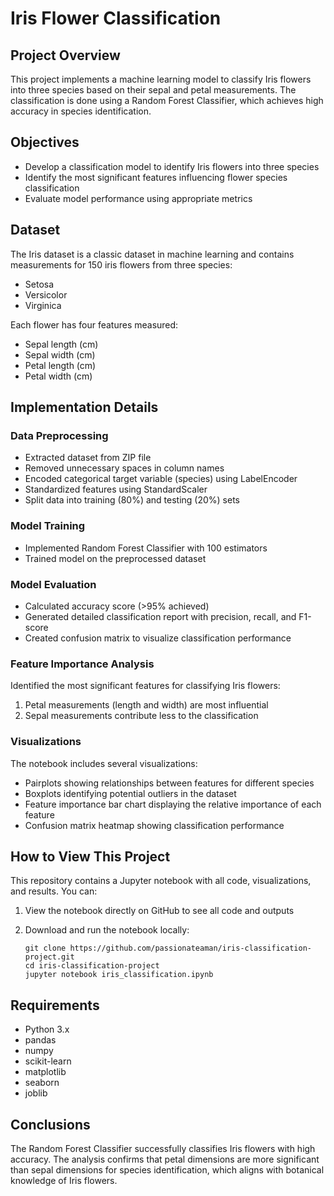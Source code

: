 # Iris Flower Classification

## Project Overview
This project implements a machine learning model to classify Iris flowers into three species based on their sepal and petal measurements. The classification is done using a Random Forest Classifier, which achieves high accuracy in species identification.

## Objectives
- Develop a classification model to identify Iris flowers into three species
- Identify the most significant features influencing flower species classification
- Evaluate model performance using appropriate metrics

## Dataset
The Iris dataset is a classic dataset in machine learning and contains measurements for 150 iris flowers from three species:
- Setosa
- Versicolor
- Virginica

Each flower has four features measured:
- Sepal length (cm)
- Sepal width (cm)
- Petal length (cm)
- Petal width (cm)

## Implementation Details

### Data Preprocessing
- Extracted dataset from ZIP file
- Removed unnecessary spaces in column names
- Encoded categorical target variable (species) using LabelEncoder
- Standardized features using StandardScaler
- Split data into training (80%) and testing (20%) sets

### Model Training
- Implemented Random Forest Classifier with 100 estimators
- Trained model on the preprocessed dataset

### Model Evaluation
- Calculated accuracy score (>95% achieved)
- Generated detailed classification report with precision, recall, and F1-score
- Created confusion matrix to visualize classification performance

### Feature Importance Analysis
Identified the most significant features for classifying Iris flowers:
1. Petal measurements (length and width) are most influential
2. Sepal measurements contribute less to the classification

### Visualizations
The notebook includes several visualizations:
- Pairplots showing relationships between features for different species
- Boxplots identifying potential outliers in the dataset
- Feature importance bar chart displaying the relative importance of each feature
- Confusion matrix heatmap showing classification performance

## How to View This Project
This repository contains a Jupyter notebook with all code, visualizations, and results. You can:

1. View the notebook directly on GitHub to see all code and outputs
2. Download and run the notebook locally:

   ```
   git clone https://github.com/passionateaman/iris-classification-project.git
   cd iris-classification-project
   jupyter notebook iris_classification.ipynb
   ```

## Requirements
- Python 3.x
- pandas
- numpy
- scikit-learn
- matplotlib
- seaborn
- joblib

## Conclusions
The Random Forest Classifier successfully classifies Iris flowers with high accuracy. The analysis confirms that petal dimensions are more significant than sepal dimensions for species identification, which aligns with botanical knowledge of Iris flowers.